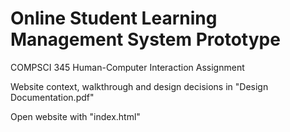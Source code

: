 # Online Student Learning Management System Prototype
COMPSCI 345 Human-Computer Interaction Assignment

Website context, walkthrough and design decisions in "Design Documentation.pdf"

Open website with "index.html"
